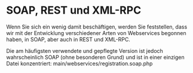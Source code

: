 # SOAP, REST und XML-RPC

Wenn Sie sich ein wenig damit beschäftigen, werden Sie feststellen, dass wir mit der Entwicklung verschiedener Arten von Webservices begonnen haben, in SOAP, aber auch in REST und XML-RPC.

Die am häufigsten verwendete und gepflegte Version ist jedoch wahrscheinlich SOAP \(ohne besonderen Grund\) und ist in einer einzigen Datei konzentriert: main/webservices/registration.soap.php


